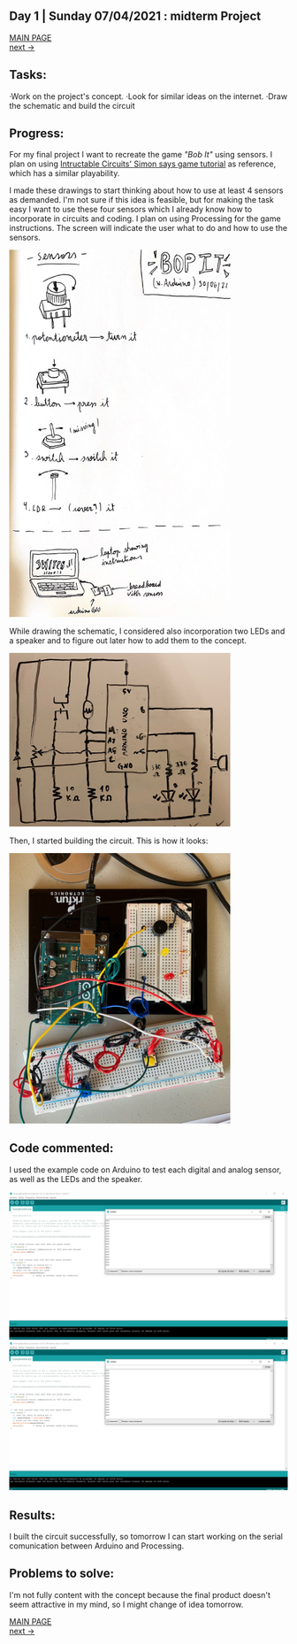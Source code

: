 ## Day 1 | Sunday 07/04/2021 : midterm Project

[MAIN PAGE](https://github.com/andresugartechea/introToIM/blob/main/finalProject/journal.md)  
[next →](https://github.com/andresugartechea/introToIM/edit/main/finalProject/day2/day2.md) 

## Tasks:

·Work on the project's concept.
·Look for similar ideas on the internet.
·Draw the schematic and build the circuit

## Progress:

For my final project I want to recreate the game _"Bob It"_ using sensors. I plan on using [Intructable Circuits' Simon says game tutorial](https://www.instructables.com/Arduino-Simple-Simon-Says-Game/) as reference, which has a similar playability.

I made these drawings to start thinking about how to use at least 4 sensors as demanded. I'm not sure if this idea is feasible, but for making the task easy I want to use these four sensors which I already know how to incorporate in circuits and coding. I plan on using Processing for the game instructions. The screen will indicate the user what to do and how to use the sensors.

<img src="concept.jpg" width="400" />

While drawing the schematic, I considered also incorporation two LEDs and a speaker and to figure out later how to add them to the concept.

<img src="schematic.jpeg" width="400" />

Then, I started building the circuit. This is how it looks:

<img src="circuit.jpeg" width="400" />

## Code commented:

I used the example code on Arduino to test each digital and analog sensor, as well as the LEDs and the speaker.

<img src="testAnalog.png" width="800" />

<img src="testAnalog.png" width="800" />

## Results:

I built the circuit successfully, so tomorrow I can start working on the serial comunication between Arduino and Processing.

## Problems to solve:

I'm not fully content with the concept because the final product doesn't seem attractive in my mind, so I might change of idea tomorrow.

[MAIN PAGE](https://github.com/andresugartechea/introToIM/blob/main/finalproject/journal.md)  
[next →](https://github.com/andresugartechea/introToIM/edit/main/finalProject/day2/day2.md) 
